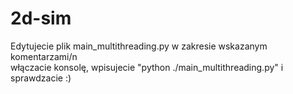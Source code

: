 # 2d-sim
Edytujecie plik main_multithreading.py w zakresie wskazanym komentarzami/n<br>
włączacie konsolę, wpisujecie "python ./main_multithreading.py" i sprawdzacie :)
